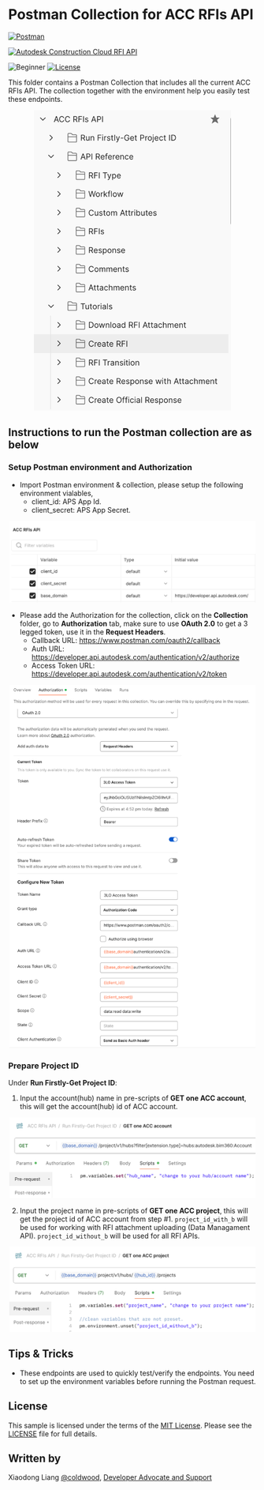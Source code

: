 # Postman Collection for ACC RFIs API

[![Postman](https://img.shields.io/badge/Postman-v11-orange.svg)](https://www.getpostman.com/)

[![Autodesk Construction Cloud RFI API](https://img.shields.io/badge/Autodesk%20Construction%20Cloud%20RFI%20API-v3-green.svg)](https://aps.autodesk.com/en/docs/acc/v1/overview/field-guide/rfis//)

![Beginner](https://img.shields.io/badge/Level-Beginner-green.svg)
[![License](https://img.shields.io/:license-MIT-blue.svg)](http://opensource.org/licenses/MIT)

This folder contains a Postman Collection that includes all the current ACC RFIs API. The collection together with the environment help you easily test these endpoints.


<div style="text-align: center;">
    <img src="img/collection.png" alt="Postman Image" width="400" />
</div>  


## Instructions to run the Postman collection are as below

### Setup Postman environment and Authorization
- Import Postman environment & collection, please setup the following environment vialables, 
    - client_id:     APS App Id.
    - client_secret: APS App Secret.

<div style="text-align: center;">
  <img src="img/env.png" alt="Postman Image" width="500" />
 </div> 

- Please add the Authorization for the collection, click on the **Collection** folder, go to **Authorization** tab, make sure to use **OAuth 2.0** to get a 3 legged token, use it in the **Request Headers**.
    - Callback URL: https://www.postman.com/oauth2/callback
    - Auth URL: https://developer.api.autodesk.com/authentication/v2/authorize
    - Access Token URL: https://developer.api.autodesk.com/authentication/v2/token

<div style="text-align: center;">
  <img src="img/3leggedToken.png" alt="Postman Image" width="500" />
 </div> 

### Prepare Project ID
Under **Run Firstly-Get Project ID**:
1. Input the account(hub) name in pre-scripts of **GET one ACC account**, this will get the account(hub) id of ACC account.

 <div style="text-align: center;">
  <img src="img/account.png" alt="Postman Image" width="500" />
 </div>

2. Input the project name in pre-scripts of **GET one ACC project**, this will get the project id of ACC account from step #1. `project_id_with_b` will be used for working with RFI attachment uploading (Data Managament API). `project_id_without_b` will be used for all RFI APIs. 

<div style="text-align: center;">
  <img src="img/project.png" alt="Postman Image" width="500" />
 </div> 

## Tips & Tricks
- These endpoints are used to quickly test/verify the endpoints. You need to set up the environment variables before running the Postman request.

## License
This sample is licensed under the terms of the [MIT License](http://opensource.org/licenses/MIT). Please see the [LICENSE](../LICENSE) file for full details.

## Written by
Xiaodong Liang [@coldwood](https://twitter.com/coldwood), [Developer Advocate and Support](http://aps.autodesk.com)

